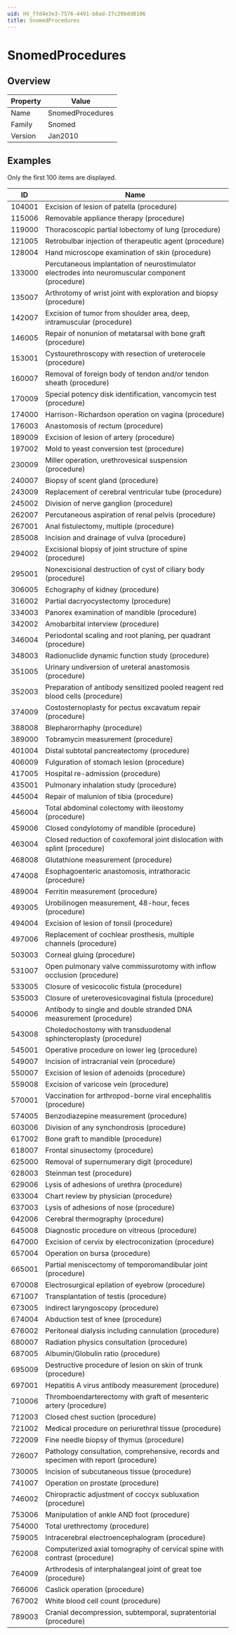 ```yaml
---
uid: HV_ffd4e3e3-7576-4491-b8ad-27c20bdd8106
title: SnomedProcedures
---
```


# SnomedProcedures

## Overview

Property|Value
---|--- 
Name|SnomedProcedures 
Family|Snomed 
Version|Jan2010

## Examples

Only the first 100 items are displayed. 

ID|Name
---|--- 
104001|Excision of lesion of patella (procedure) 
115006|Removable appliance therapy (procedure) 
119000|Thoracoscopic partial lobectomy of lung (procedure) 
121005|Retrobulbar injection of therapeutic agent (procedure) 
128004|Hand microscope examination of skin (procedure) 
133000|Percutaneous implantation of neurostimulator electrodes into neuromuscular component (procedure) 
135007|Arthrotomy of wrist joint with exploration and biopsy (procedure) 
142007|Excision of tumor from shoulder area, deep, intramuscular (procedure) 
146005|Repair of nonunion of metatarsal with bone graft (procedure) 
153001|Cystourethroscopy with resection of ureterocele (procedure) 
160007|Removal of foreign body of tendon and/or tendon sheath (procedure) 
170009|Special potency disk identification, vancomycin test (procedure) 
174000|Harrison-Richardson operation on vagina (procedure) 
176003|Anastomosis of rectum (procedure) 
189009|Excision of lesion of artery (procedure) 
197002|Mold to yeast conversion test (procedure) 
230009|Miller operation, urethrovesical suspension (procedure) 
240007|Biopsy of scent gland (procedure) 
243009|Replacement of cerebral ventricular tube (procedure) 
245002|Division of nerve ganglion (procedure) 
262007|Percutaneous aspiration of renal pelvis (procedure) 
267001|Anal fistulectomy, multiple (procedure) 
285008|Incision and drainage of vulva (procedure) 
294002|Excisional biopsy of joint structure of spine (procedure) 
295001|Nonexcisional destruction of cyst of ciliary body (procedure) 
306005|Echography of kidney (procedure) 
316002|Partial dacryocystectomy (procedure) 
334003|Panorex examination of mandible (procedure) 
342002|Amobarbital interview (procedure) 
346004|Periodontal scaling and root planing, per quadrant (procedure) 
348003|Radionuclide dynamic function study (procedure) 
351005|Urinary undiversion of ureteral anastomosis (procedure) 
352003|Preparation of antibody sensitized pooled reagent red blood cells (procedure) 
374009|Costosternoplasty for pectus excavatum repair (procedure) 
388008|Blepharorrhaphy (procedure) 
389000|Tobramycin measurement (procedure) 
401004|Distal subtotal pancreatectomy (procedure) 
406009|Fulguration of stomach lesion (procedure) 
417005|Hospital re-admission (procedure) 
435001|Pulmonary inhalation study (procedure) 
445004|Repair of malunion of tibia (procedure) 
456004|Total abdominal colectomy with ileostomy (procedure) 
459006|Closed condylotomy of mandible (procedure) 
463004|Closed reduction of coxofemoral joint dislocation with splint (procedure) 
468008|Glutathione measurement (procedure) 
474008|Esophagoenteric anastomosis, intrathoracic (procedure) 
489004|Ferritin measurement (procedure) 
493005|Urobilinogen measurement, 48-hour, feces (procedure) 
494004|Excision of lesion of tonsil (procedure) 
497006|Replacement of cochlear prosthesis, multiple channels (procedure) 
503003|Corneal gluing (procedure) 
531007|Open pulmonary valve commissurotomy with inflow occlusion (procedure) 
533005|Closure of vesicocolic fistula (procedure) 
535003|Closure of ureterovesicovaginal fistula (procedure) 
540006|Antibody to single and double stranded DNA measurement (procedure) 
543008|Choledochostomy with transduodenal sphincteroplasty (procedure) 
545001|Operative procedure on lower leg (procedure) 
549007|Incision of intracranial vein (procedure) 
550007|Excision of lesion of adenoids (procedure) 
559008|Excision of varicose vein (procedure) 
570001|Vaccination for arthropod-borne viral encephalitis (procedure) 
574005|Benzodiazepine measurement (procedure) 
603006|Division of any synchondrosis (procedure) 
617002|Bone graft to mandible (procedure) 
618007|Frontal sinusectomy (procedure) 
625000|Removal of supernumerary digit (procedure) 
628003|Steinman test (procedure) 
629006|Lysis of adhesions of urethra (procedure) 
633004|Chart review by physician (procedure) 
637003|Lysis of adhesions of nose (procedure) 
642006|Cerebral thermography (procedure) 
645008|Diagnostic procedure on vitreous (procedure) 
647000|Excision of cervix by electroconization (procedure) 
657004|Operation on bursa (procedure) 
665001|Partial meniscectomy of temporomandibular joint (procedure) 
670008|Electrosurgical epilation of eyebrow (procedure) 
671007|Transplantation of testis (procedure) 
673005|Indirect laryngoscopy (procedure) 
674004|Abduction test of knee (procedure) 
676002|Peritoneal dialysis including cannulation (procedure) 
680007|Radiation physics consultation (procedure) 
687005|Albumin/Globulin ratio (procedure) 
695009|Destructive procedure of lesion on skin of trunk (procedure) 
697001|Hepatitis A virus antibody measurement (procedure) 
710006|Thromboendarterectomy with graft of mesenteric artery (procedure) 
712003|Closed chest suction (procedure) 
721002|Medical procedure on periurethral tissue (procedure) 
722009|Fine needle biopsy of thymus (procedure) 
726007|Pathology consultation, comprehensive, records and specimen with report (procedure) 
730005|Incision of subcutaneous tissue (procedure) 
741007|Operation on prostate (procedure) 
746002|Chiropractic adjustment of coccyx subluxation (procedure) 
753006|Manipulation of ankle AND foot (procedure) 
754000|Total urethrectomy (procedure) 
759005|Intracerebral electroencephalogram (procedure) 
762008|Computerized axial tomography of cervical spine with contrast (procedure) 
764009|Arthrodesis of interphalangeal joint of great toe (procedure) 
766006|Caslick operation (procedure) 
767002|White blood cell count (procedure) 
789003|Cranial decompression, subtemporal, supratentorial (procedure)